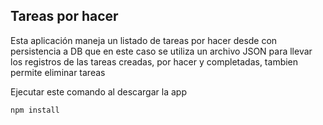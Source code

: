 


## Tareas por hacer


Esta aplicación maneja un listado de tareas por hacer desde con persistencia a DB que en este caso se utiliza un archivo JSON para llevar los registros de las tareas creadas, por hacer y completadas, tambien permite eliminar tareas

Ejecutar este comando al descargar la app

```
npm install
```